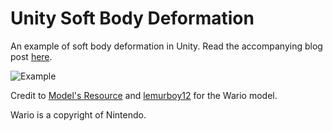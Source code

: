 # Unity Soft Body Deformation
An example of soft body deformation in Unity. Read the accompanying blog post [here]().

![Example]()

Credit to [Model's Resource](https://www.models-resource.com/gamecube/warioworld/model/10458/) and [lemurboy12](https://www.models-resource.com/submitter/lemurboy12/) for the Wario model. 

Wario is a copyright of Nintendo.
